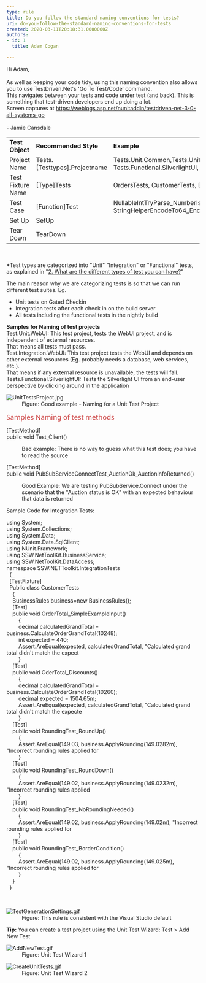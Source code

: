 ```yaml
---
type: rule
title: Do you follow the standard naming conventions for tests?
uri: do-you-follow-the-standard-naming-conventions-for-tests
created: 2020-03-11T20:18:31.0000000Z
authors:
- id: 1
  title: Adam Cogan

---
```




<span class='intro'> <p class="ssw15-rteElement-Reference">Hi Adam,<br><br>As well as keeping your code tidy, using this naming convention also allows you to use TestDriven.Net's 'Go To Test/Code' command.<br>This navigates between your tests and code under test (and back). This is something that test-driven developers end up doing a lot.<br>Screen captures at <a href="https&#58;//weblogs.asp.net/nunitaddin/testdriven-net-3-0-all-systems-go">https&#58;//weblogs.asp.net/nunitaddin/testdriven-net-3-0-all-systems-go</a><br><br>- Jamie Cansdale<br></p> </span>

<table cellspacing="0" width="100%" class="ssw15-rteTable-default"><tbody><tr><td class="ssw15-rteTable-default" style="width&#58;33.3333%;"> 
            <strong>Test Object</strong></td><td class="ssw15-rteTable-default" style="width&#58;33.3333%;"> 
            <strong>Recommended Style</strong></td><td class="ssw15-rteTable-default" style="width&#58;33.3333%;"> 
            <strong>Example</strong></td></tr><tr><td class="ssw15-rteTable-default">Project Name</td><td class="ssw15-rteTable-default">Tests.[Testtypes].Projectname</td><td class="ssw15-rteTable-default">Tests.Unit.Common,Tests.Unit.WebFrontend,Test.Integration.MainWCFService<br>Tests.Functional.SilverlightUI, Tests.Functional.WebUI *</td></tr><tr><td class="ssw15-rteTable-default">Test Fixture Name</td><td class="ssw15-rteTable-default">[Type]Tests</td><td class="ssw15-rteTable-default">OrdersTests, CustomerTests, DeveloperTests</td></tr><tr><td class="ssw15-rteTable-default">Test Case</td><td class="ssw15-rteTable-default">[Function]Test</td><td class="ssw15-rteTable-default">NullableIntTryParse_NumberIsValid1_Return1, StringHelperEncodeTo64_EncodeAndUnencodeString_ReturnSameString</td></tr><tr><td class="ssw15-rteTable-default">Set Up</td><td class="ssw15-rteTable-default">SetUp</td><td class="ssw15-rteTable-default">&#160;</td></tr><tr><td class="ssw15-rteTable-default">Tear Down</td><td class="ssw15-rteTable-default">TearDown</td><td class="ssw15-rteTable-default">&#160;</td></tr></tbody></table><p> 
   <br> 
</p><p>*Test types are categorized into &quot;Unit&quot; &quot;Integration&quot; or &quot;Functional&quot; tests, as explained in &quot;<a href="https&#58;//www.ssw.com.au/ssw/Standards/Rules/RulesToBetterUnitTests.aspx#TypesOfTests">2. What are the different types of test you can have?</a>&quot;</p><p>The main reason why we are categorizing tests is so that we can run different test suites. Eg.</p><ul><li>Unit tests on Gated Checkin</li><li>Integration tests after each check in on the build server</li><li>All tests including the functional tests in the nightly build</li></ul><p> 
   <strong>Samples for Naming of test projects</strong><br>Test.Unit.WebUI&#58; This test project, tests the WebUI project, and is independent of external resources.<br>That means all tests must pass.<br>Test.Integration.WebUI&#58; This test project tests the WebUI and depends on other external resources (Eg. probably needs a database, web services, etc.).<br>That means if any external resource is unavailable, the tests will fail.<br>Tests.Functional.SilverlightUI&#58; Tests the Silverlight UI from an end-user perspective by clicking around in the application</p><dl class="goodImage"><dt>
      <img src="UnitTestsProject.jpg" alt="UnitTestsProject.jpg" />
   </dt><dd>Figure&#58; Good example - Naming for a Unit Test Project</dd></dl> 
<span style="color&#58;#cc4141;font-family&#58;&quot;segoe ui&quot;, &quot;trebuchet ms&quot;, tahoma, arial, verdana, sans-serif;font-size&#58;18px;">Samples Naming of test methods​​​</span>
<p class="ssw15-rteElement-CodeArea"> [TestMethod]<br> public void Test_Client()</p><dd class="ssw15-rteElement-FigureBad">Bad example&#58; There is no way to guess what this test does; you have to read the source​​<br></dd><p class="ssw15-rteElement-CodeArea"> [TestMethod]<br> public void PubSubServiceConnectTest_AuctionOk_AuctionInfoReturned()</p><dd class="ssw15-rteElement-FigureGood">Good Example&#58; We are testing PubSubSe​rvice.Connect under the scenario that the &quot;Auction status is OK&quot; with an expected behaviour that data is returned</dd><p>Sample Code for Integration Tests&#58;</p><p class="ssw15-rteElement-CodeArea">using System;<br>using System.Collections;<br>using System.Data;<br>using System.Data.SqlClient;<br>using NUnit.Framework;<br>using SSW.NetToolKit.BusinessService;<br>using SSW.NetToolKit.DataAccess;<br>namespace SSW.NETToolkit.IntegrationTests<br>&#160;&#160;&#123;<br>&#160;&#160;[TestFixture]<br>&#160;&#160;Public class CustomerTests<br>&#160;&#160;&#160;&#160;&#123;<br>&#160;&#160;&#160;&#160;BusinessRules business=new BusinessRules(); 
   <br>&#160;&#160;&#160;&#160;[Test]<br>&#160;&#160;&#160;&#160;public void OrderTotal_SimpleExampleInput()<br>&#160;&#160;&#160;&#160;&#160;&#160;&#160;&#160;&#123;<br>&#160;&#160;&#160;&#160;&#160;&#160;&#160;&#160;decimal calculatedGrandTotal = business.CalculateOrderGrandTotal(10248);<br>&#160;&#160;&#160;&#160;&#160;&#160;&#160;&#160;int expected = 440;<br>&#160;&#160;&#160;&#160;&#160;&#160;&#160;&#160;Assert.AreEqual(expected, calculatedGrandTotal, &quot;Calculated grand total didn't match the expect<br>&#160;&#160;&#160;&#160;&#160;&#160;&#160;&#160;&#125;<br>&#160;&#160;&#160;&#160;[Test]<br>&#160;&#160;&#160;&#160;public void OderTotal_Discounts()<br>&#160;&#160;&#160;&#160;&#160;&#160;&#160;&#160;&#123;<br>&#160;&#160;&#160;&#160;&#160;&#160;&#160;&#160;decimal calculatedGrandTotal = business.CalculateOrderGrandTotal(10260);<br>&#160;&#160;&#160;&#160;&#160;&#160;&#160;&#160;decimal expected = 1504.65m;<br>&#160;&#160;&#160;&#160;&#160;&#160;&#160;&#160;Assert.AreEqual(expected, calculatedGrandTotal, &quot;Calculated grand total didn't match the expecte<br>&#160;&#160;&#160;&#160;&#160;&#160;&#160;&#160;&#125;<br>&#160;&#160;&#160;&#160;[Test]<br>&#160;&#160;&#160;&#160;public void RoundingTest_RoundUp()<br>&#160;&#160;&#160;&#160;&#160;&#160;&#160;&#160;&#123;<br>&#160;&#160;&#160;&#160;&#160;&#160;&#160;&#160;Assert.AreEqual(149.03, business.ApplyRounding(149.0282m), &quot;Incorrect rounding rules applied for<br>&#160;&#160;&#160;&#160;&#160;&#160;&#160;&#160;&#125;<br>&#160;&#160;&#160;&#160;[Test]<br>&#160;&#160;&#160;&#160;public void RoundingTest_RoundDown()<br>&#160;&#160;&#160;&#160;&#160;&#160;&#160;&#160;&#123;<br>&#160;&#160;&#160;&#160;&#160;&#160;&#160;&#160;Assert.AreEqual(149.02, business.ApplyRounding(149.0232m), &quot;Incorrect rounding rules applied 
   <br>&#160;&#160;&#160;&#160;&#160;&#160;&#160;&#160;&#125;<br>&#160;&#160;&#160;&#160;[Test]<br>&#160;&#160;&#160;&#160;public void RoundingTest_NoRoundingNeeded()<br>&#160;&#160;&#160;&#160;&#160;&#160;&#160;&#160;&#123;<br>&#160;&#160;&#160;&#160;&#160;&#160;&#160;&#160;Assert.AreEqual(149.02, business.ApplyRounding(149.02m), &quot;Incorrect rounding rules applied for 
   <br>&#160;&#160;&#160;&#160;&#160;&#160;&#160;&#160;&#125;<br>&#160;&#160;&#160;&#160;[Test]<br>&#160;&#160;&#160;&#160;public void RoundingTest_BorderCondition()<br>&#160;&#160;&#160;&#160;&#160;&#160;&#160;&#160;&#123;<br>&#160;&#160;&#160;&#160;&#160;&#160;&#160;&#160;Assert.AreEqual(149.02, business.ApplyRounding(149.025m), &quot;Incorrect rounding rules applied for<br>&#160;&#160;&#160;&#160;&#160;&#160;&#160;&#160;&#125;<br>&#160;&#160;&#160;&#160;&#125;<br>&#160;&#160;&#125;<br></p>
​
<dl class="image"><dt><img src="TestGenerationSettings.gif" alt="TestGenerationSettings.gif" /></dt><dd>Figure&#58; This rule is consistent with the Visual Studio default</dd></dl> 
   <b>Tip&#58; </b>You can create a test project using the Unit Test Wizard&#58; Test &gt; Add New Test<p></p><dl class="image"><dt>​​<img src="AddNewTest.gif" alt="AddNewTest.gif" /></dt><dd>Figure&#58; Unit Test Wizard 1</dd></dl><dl class="image"><dt><img src="CreateUnitTests.gif" alt="CreateUnitTests.gif" /></dt><dd>Figure&#58; Unit Test Wizard 2</dd></dl>


